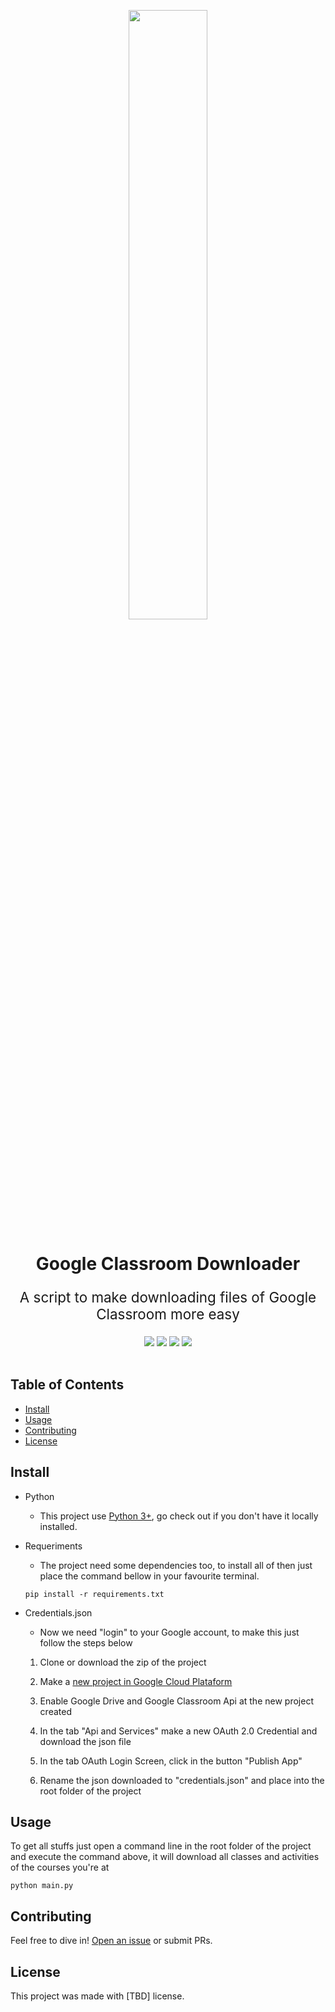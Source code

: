 
<p align="center" width="100%">
    <img width="50%" src="https://github.com/eduardopenedo/google_classroom_downloader/blob/main/docs/images/kissclipart-google-classroom-icon-clipart-google-classroom-edu-9a98222156330de7.png?raw=true"> 
</p>

<h1 align="center">
    Google Classroom Downloader
</h1>

<p align="center" style="font-size:1.4rem">
    A script to make downloading files of Google Classroom more easy
</p>

<div align="center">
    <img src="https://img.shields.io/pypi/v/pip?label=pip">
    <img src="https://img.shields.io/static/v1?label=google-api-python-client&message=2.20.0&color=green">
    <img src="https://img.shields.io/static/v1?label=google-auth-oauthlib2&message=0.4.6&color=green">
    <img src="https://img.shields.io/static/v1?label=youtube-dl&message=2021.6.6&color=red">
</div>
<br/>


## Table of Contents

- [Install](#install)
- [Usage](#usage)
- [Contributing](#contributing)
- [License](#license)

## Install

* Python 
    * This project use [Python 3+](https://www.python.org/downloads/), go check out if you don't have it locally installed.

* Requeriments
    * The project need some dependencies too, to install all of then just place the command bellow in your favourite terminal.
    ```
    pip install -r requirements.txt
    ```

* Credentials.json
    * Now we need "login" to your Google account, to make this just follow the steps below

    1. Clone or download the zip of the project

    2. Make a [new project in Google Cloud Plataform](https://developers.google.com/workspace/guides/create-project)

    3. Enable Google Drive and Google Classroom Api at the new project created

    4. In the tab "Api and Services" make a new OAuth 2.0 Credential and download the json file

    5. In the tab OAuth Login Screen, click in the button "Publish App"

    6. Rename the json downloaded to "credentials.json" and place into the root folder of the project


## Usage

To get all stuffs just open a command line in the root folder of the project and execute the command above, it will download all classes and activities of the courses you're at

```
python main.py
```

## Contributing

Feel free to dive in! [Open an issue](https://github.com/eduardopenedo/google_classroom_downloader/issues/new) or submit PRs.


## License
This project was made with [TBD] license.
